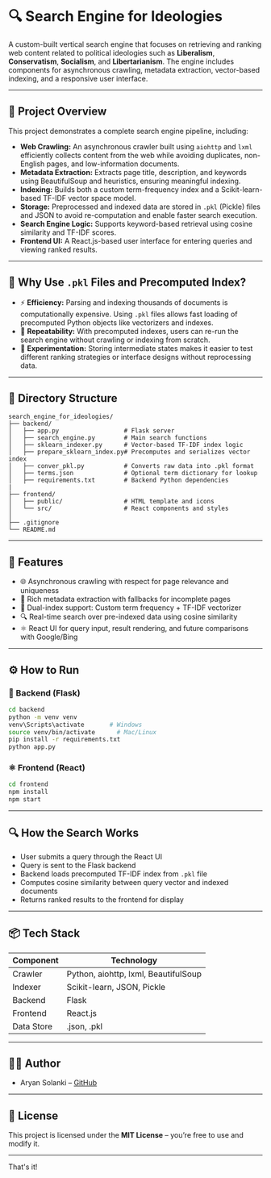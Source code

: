 # 🔍 Search Engine for Ideologies

A custom-built vertical search engine that focuses on retrieving and ranking web content related to political ideologies such as **Liberalism**, **Conservatism**, **Socialism**, and **Libertarianism**. The engine includes components for asynchronous crawling, metadata extraction, vector-based indexing, and a responsive user interface.

---

## 🧠 Project Overview

This project demonstrates a complete search engine pipeline, including:

- **Web Crawling:** An asynchronous crawler built using `aiohttp` and `lxml` efficiently collects content from the web while avoiding duplicates, non-English pages, and low-information documents.
- **Metadata Extraction:** Extracts page title, description, and keywords using BeautifulSoup and heuristics, ensuring meaningful indexing.
- **Indexing:** Builds both a custom term-frequency index and a Scikit-learn-based TF-IDF vector space model.
- **Storage:** Preprocessed and indexed data are stored in `.pkl` (Pickle) files and JSON to avoid re-computation and enable faster search execution.
- **Search Engine Logic:** Supports keyword-based retrieval using cosine similarity and TF-IDF scores.
- **Frontend UI:** A React.js-based user interface for entering queries and viewing ranked results.

---

## 💾 Why Use `.pkl` Files and Precomputed Index?

- ⚡ **Efficiency:** Parsing and indexing thousands of documents is computationally expensive. Using `.pkl` files allows fast loading of precomputed Python objects like vectorizers and indexes.
- 🔁 **Repeatability:** With precomputed indexes, users can re-run the search engine without crawling or indexing from scratch.
- 🧠 **Experimentation:** Storing intermediate states makes it easier to test different ranking strategies or interface designs without reprocessing data.

---

## 📁 Directory Structure

```
search_engine_for_ideologies/
├── backend/
│   ├── app.py                  # Flask server
│   ├── search_engine.py        # Main search functions
│   ├── sklearn_indexer.py      # Vector-based TF-IDF index logic
│   ├── prepare_sklearn_index.py# Precomputes and serializes vector index
│   ├── conver_pkl.py           # Converts raw data into .pkl format
│   ├── terms.json              # Optional term dictionary for lookup
│   ├── requirements.txt        # Backend Python dependencies
|
├── frontend/
│   ├── public/                 # HTML template and icons
│   └── src/                    # React components and styles
│
├── .gitignore
└── README.md
```

---

## 🚀 Features

- 🌐 Asynchronous crawling with respect for page relevance and uniqueness
- 🧾 Rich metadata extraction with fallbacks for incomplete pages
- 🧮 Dual-index support: Custom term frequency + TF-IDF vectorizer
- 🔍 Real-time search over pre-indexed data using cosine similarity
- ⚛️ React UI for query input, result rendering, and future comparisons with Google/Bing

---

## ⚙️ How to Run

### 🐍 Backend (Flask)

```bash
cd backend
python -m venv venv
venv\Scripts\activate       # Windows
source venv/bin/activate      # Mac/Linux
pip install -r requirements.txt
python app.py
```

### ⚛️ Frontend (React)

```bash
cd frontend
npm install
npm start
```

---

## 🔍 How the Search Works

- User submits a query through the React UI
- Query is sent to the Flask backend
- Backend loads precomputed TF-IDF index from `.pkl` file
- Computes cosine similarity between query vector and indexed documents
- Returns ranked results to the frontend for display

---

## 📦 Tech Stack

| Component   | Technology                        |
|-------------|-----------------------------------|
| Crawler     | Python, aiohttp, lxml, BeautifulSoup |
| Indexer     | Scikit-learn, JSON, Pickle        |
| Backend     | Flask                             |
| Frontend    | React.js                          |
| Data Store  | .json, .pkl                       |

---

## 🧑‍💻 Author

- Aryan Solanki – [GitHub](https://github.com/aryansolanki)

---

## 📄 License

This project is licensed under the **MIT License** – you’re free to use and modify it.

---

That's it!